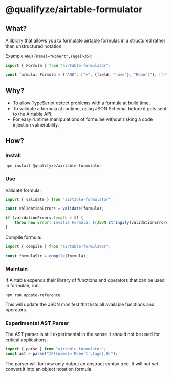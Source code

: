 @qualifyze/airtable-formulator
==============================
## What?
A library that allows you to formulate airtable formulas in a structured rather
than unstructured notation.

Example `AND({name}="Robert",{age}>35)`:

```ts
import { Formula } from "airtable-formulator";

const formula: Formula = ["AND", ["=", {field: "name"}, "Robert"], [">", {field: "age"}, 35]];
```

## Why?
* To allow TypeScript detect problems with a formula at build time.
* To validate a formula at runtime, using JSON Schema, before it gets sent to the Airtable API.
* For easy runtime manipulations of formulae without risking a code injection vulnerability.

## How?

### Install
```
npm install @qualifyze/airtable-formulator
```

### Use
Validate formula:
```ts
import { validate } from "airtable-formulator";

const validationErrors = validate(formula);

if (validationErrors.length > 0) {
    throw new Error(`Invalid Formula: ${JSON.stringify(validationErrors, null, 2)}`);
}
```
Compile formula:

```ts
import { compile } from "airtable-formulator";

const formulaStr = compile(formula);
```

### Maintain
If Airtable expends their library of functions and operators that can be used in formulae, run:

```
npm run update-reference
```

This will update the JSON manifest that lists all available functions and operators.

### Experimental AST Parser

The AST parser is still experimental in the sense it should not be used for critical applications.

```ts
import { parse } from "airtable-formulator";
const ast = parse("IF({name}='Robert',{age},0)");
```
The parser will for now only output an abstract syntax tree. It will not yet convert it into an object notation formula

